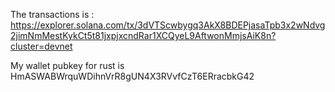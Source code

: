 The transactions is : https://explorer.solana.com/tx/3dVTScwbygq3AkX8BDEPjasaTpb3x2wNdvg2jimNmMestKykCt5t81jxpjxcndRar1XCQyeL9AftwonMmjsAiK8n?cluster=devnet


My wallet pubkey for rust is HmASWABWrquWDihnVrR8gUN4X3RVvfCzT6ERracbkG42